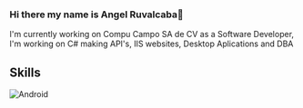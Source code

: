 ### Hi there my name is Angel Ruvalcaba👋

<!--
**AnRuvalcaba123/AnRuvalcaba123** is a ✨ _special_ ✨ repository because its `README.md` (this file) appears on your GitHub profile.

Here are some ideas to get you started:

- 🔭 I’m currently working on ...
- 🌱 I’m currently learning ...
- 👯 I’m looking to collaborate on ...
- 🤔 I’m looking for help with ...
- 💬 Ask me about ...
- 📫 How to reach me: ...
- 😄 Pronouns: ...
- ⚡ Fun fact: ...
-->
I'm currently working on Compu Campo SA de CV as a Software Developer, I'm working on C# making API's, IIS websites, Desktop Aplications and DBA
## Skills

![Android](https://img.shields.io/badge/Android-3D0C84?style=for-the-badge&logo=android)</br>
